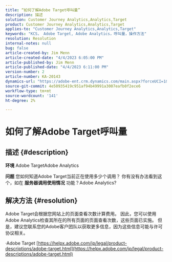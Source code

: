 ```yaml
---
title: “如何了解Adobe Target呼叫量”
description: 描述
solution: Customer Journey Analytics,Analytics,Target
product: Customer Journey Analytics,Analytics,Target
applies-to: "Customer Journey Analytics,Analytics,Target"
keywords: "KCS， Adobe Target, Adobe Analytics，呼叫量，操作方法"
resolution: Resolution
internal-notes: null
bug: false
article-created-by: Jim Menn
article-created-date: "4/4/2023 6:05:00 PM"
article-published-by: Jim Menn
article-published-date: "4/4/2023 6:11:00 PM"
version-number: 2
article-number: KA-20143
dynamics-url: "https://adobe-ent.crm.dynamics.com/main.aspx?forceUCI=1&pagetype=entityrecord&etn=knowledgearticle&id=6b960434-13d3-ed11-a7c7-6045bd006268"
source-git-commit: 4e50935419c951af94b49991a3007eafb0f2ece6
workflow-type: tm+mt
source-wordcount: '141'
ht-degree: 2%

---
```


# 如何了解Adobe Target呼叫量

## 描述 {#description}


<b>环境</b>
Adobe TargetAdobe Analytics

<b>问题</b>
您如何知道Adobe Target当前正在使用多少个调用？
你有没有办法看到这个，如在 <b>服务器调用使用情况</b> 功能？Adobe Analytics?


## 解决方法 {#resolution}


Adobe Target会根据您网站上的页面查看次数计算费用。
因此，您可以使用Adobe Analytics检查其所在的所有页面的页面查看次数，这些页面已实施。
但是，建议您联系您的Adobe客户团队以获取更多信息，因为这些信息可能与许可协议相关。

·Adobe Target
[https://helpx.adobe.com/jp/legal/product-descriptions/adobe-target.html](https://helpx.adobe.com/jp/legal/product-descriptions/adobe-target.html)


